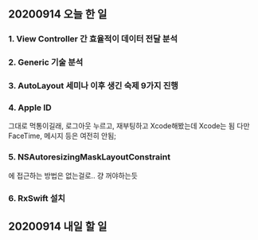 ## 20200914 오늘 한 일
### 1. View Controller 간 효율적이 데이터 전달 분석

### 2. Generic 기술 분석

### 3. AutoLayout 세미나 이후 생긴 숙제 9가지 진행

### 4. Apple ID
그대로 먹통이길래, 로그아웃 누르고, 재부팅하고 Xcode해봤는데 Xcode는 됨
다만 FaceTime, 메시지 등은 여전히 안됨;

### 5. NSAutoresizingMaskLayoutConstraint 
에 접근하는 방법은 없는걸로.. 걍 꺼야하는듯

### 6. RxSwift 설치

## 20200914 내일 할 일
